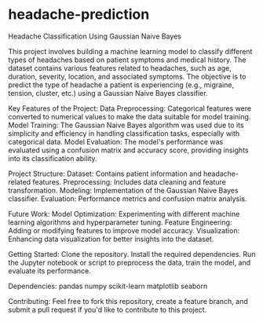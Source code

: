 # headache-prediction
Headache Classification Using Gaussian Naive Bayes

This project involves building a machine learning model to classify different types of headaches based on patient symptoms and medical history. The dataset contains various features related to headaches, such as age, duration, severity, location, and associated symptoms. The objective is to predict the type of headache a patient is experiencing (e.g., migraine, tension, cluster, etc.) using a Gaussian Naive Bayes classifier.

Key Features of the Project:
Data Preprocessing: Categorical features were converted to numerical values to make the data suitable for model training.
Model Training: The Gaussian Naive Bayes algorithm was used due to its simplicity and efficiency in handling classification tasks, especially with categorical data.
Model Evaluation: The model's performance was evaluated using a confusion matrix and accuracy score, providing insights into its classification ability.

Project Structure:
Dataset: Contains patient information and headache-related features.
Preprocessing: Includes data cleaning and feature transformation.
Modeling: Implementation of the Gaussian Naive Bayes classifier.
Evaluation: Performance metrics and confusion matrix analysis.

Future Work:
Model Optimization: Experimenting with different machine learning algorithms and hyperparameter tuning.
Feature Engineering: Adding or modifying features to improve model accuracy.
Visualization: Enhancing data visualization for better insights into the dataset.

Getting Started:
Clone the repository.
Install the required dependencies.
Run the Jupyter notebook or script to preprocess the data, train the model, and evaluate its performance.

Dependencies:
pandas
numpy
scikit-learn
matplotlib
seaborn

Contributing:
Feel free to fork this repository, create a feature branch, and submit a pull request if you'd like to contribute to this project.
